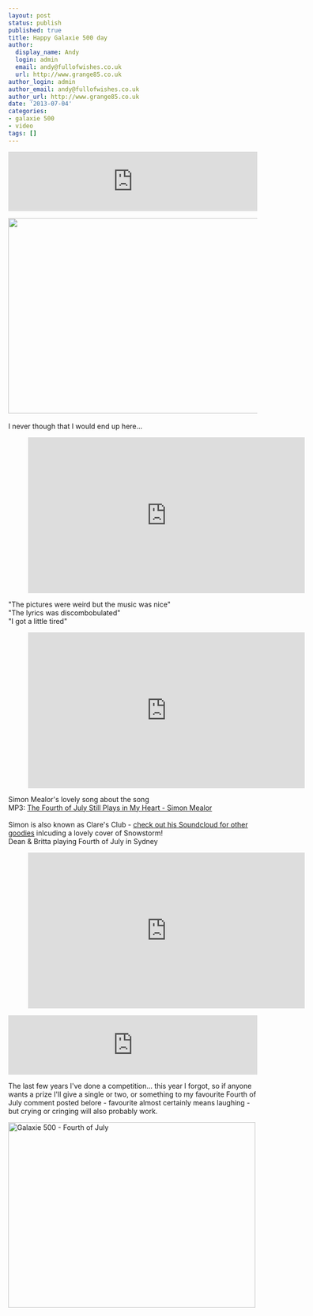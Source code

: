 ```yaml
---
layout: post
status: publish
published: true
title: Happy Galaxie 500 day
author:
  display_name: Andy
  login: admin
  email: andy@fullofwishes.co.uk
  url: http://www.grange85.co.uk
author_login: admin
author_email: andy@fullofwishes.co.uk
author_url: http://www.grange85.co.uk
date: '2013-07-04'
categories:
- galaxie 500
- video
tags: []
---
```

<p><iframe style="border: 0; width: 100%; height: 120px;" src="https://bandcamp.com/EmbeddedPlayer/album=2405309532/size=medium/bgcol=ffffff/linkcol=0687f5/t=1/transparent=true/" seamless><a href="http://galaxie500.bandcamp.com/album/this-is-our-music">This Is Our Music by Galaxie 500</a></iframe></p>
<p><img src="https://media.fullofwishes.co.uk/01-galaxie_500/sleeves/g500_4thofjuly_rtt249_006_550.jpg" width="550" height="395" class="aligncenter" /><br />
<a id="more"></a><a id="more-4387"></a><br />
I never though that I would end up here...<br />
</p>
<figure class="caption aligncenter"><iframe width="560" height="315" src="https://www.youtube-nocookie.com/embed/_53uWFIxJAw" frameborder="0" allowfullscreen></iframe><figcaption class="caption-text"></figcaption></figure>
<p>"The pictures were weird but the music was nice"<br />
"The lyrics was discombobulated"<br />
"I got a little tired"<br />
</p>
<figure class="caption aligncenter"><iframe width="560" height="315" src="https://www.youtube-nocookie.com/embed/IrNvxv-ppnQ" frameborder="0" allowfullscreen></iframe><figcaption class="caption-text"></figcaption></figure>
<p>Simon Mealor's lovely song about the song<br />
MP3: <a href="https://media.fullofwishes.co.uk/00-misc/audio/clares-club-fourth-of-july-still-playsiin-my-heart.mp3">The Fourth of July Still Plays in My Heart - Simon Mealor</a><br />
<br />
Simon is also known as Clare's Club - <a href="https://soundcloud.com/clares-club">check out his Soundcloud for other goodies</a> inlcuding a lovely cover of Snowstorm!<br />
Dean & Britta playing Fourth of July in Sydney<br />
</p>
<figure class="caption aligncenter"><iframe width="560" height="315" src="https://www.youtube-nocookie.com/embed/hwi3qoZhMjw" frameborder="0" allowfullscreen></iframe><figcaption class="caption-text"></figcaption></figure>
<p><iframe style="border: 0; width: 100%; height: 120px;" src="https://bandcamp.com/EmbeddedPlayer/album=3510813574/size=medium/bgcol=ffffff/linkcol=0687f5/t=2/transparent=true/" seamless><a href="http://galaxie500.bandcamp.com/album/copenhagen-live">Copenhagen (live) by Galaxie 500</a></iframe></p>
<p>The last few years I've done a competition... this year I forgot, so if anyone wants a prize I'll give a single or two, or something to my favourite Fourth of July comment posted belore - favourite almost certainly means laughing - but crying or cringing will also probably work.</p>
<p><a href="http://www.flickr.com/photos/grange85/7503935168/" title="Galaxie 500 - Fourth of July by andyaldridge, on Flickr"><img src="https://farm8.staticflickr.com/7278/7503935168_0f21676820.jpg" class="aligncenter" width="500" height="375" alt="Galaxie 500 - Fourth of July"></a></p>
